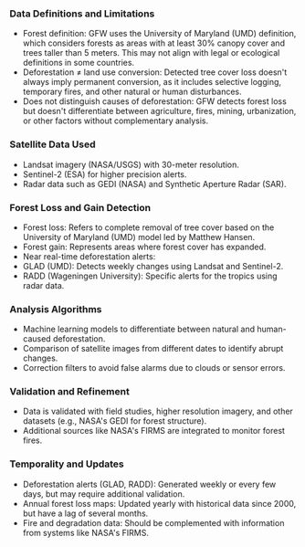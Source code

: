 ### Data Definitions and Limitations

- Forest definition: GFW uses the University of Maryland (UMD) definition, which considers forests as areas with at least 30% canopy cover and trees taller than 5 meters. This may not align with legal or ecological definitions in some countries.
- Deforestation ≠ land use conversion: Detected tree cover loss doesn't always imply permanent conversion, as it includes selective logging, temporary fires, and other natural or human disturbances.
- Does not distinguish causes of deforestation: GFW detects forest loss but doesn't differentiate between agriculture, fires, mining, urbanization, or other factors without complementary analysis.

### Satellite Data Used

- Landsat imagery (NASA/USGS) with 30-meter resolution.
- Sentinel-2 (ESA) for higher precision alerts.
- Radar data such as GEDI (NASA) and Synthetic Aperture Radar (SAR).

### Forest Loss and Gain Detection

- Forest loss: Refers to complete removal of tree cover based on the University of Maryland (UMD) model led by Matthew Hansen.
- Forest gain: Represents areas where forest cover has expanded.
- Near real-time deforestation alerts:
- GLAD (UMD): Detects weekly changes using Landsat and Sentinel-2.
- RADD (Wageningen University): Specific alerts for the tropics using radar data.

### Analysis Algorithms

- Machine learning models to differentiate between natural and human-caused deforestation.
- Comparison of satellite images from different dates to identify abrupt changes.
- Correction filters to avoid false alarms due to clouds or sensor errors.

### Validation and Refinement

- Data is validated with field studies, higher resolution imagery, and other datasets (e.g., NASA's GEDI for forest structure).
- Additional sources like NASA's FIRMS are integrated to monitor forest fires.

### Temporality and Updates

- Deforestation alerts (GLAD, RADD): Generated weekly or every few days, but may require additional validation.
- Annual forest loss maps: Updated yearly with historical data since 2000, but have a lag of several months.
- Fire and degradation data: Should be complemented with information from systems like NASA's FIRMS.
